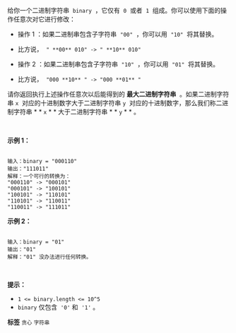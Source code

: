 给你一个二进制字符串  `binary`  ，它仅有  `0`  或者  `1`  组成。你可以使用下面的操作任意次对它进行修改：
- 操作 1 ：如果二进制串包含子字符串  `"00"`  ，你可以用  `"10"`  将其替换。

	
- 比方说，  `" **00** 010" -> " **10** 010"` 
	
	
- 操作 2 ：如果二进制串包含子字符串  `"10"`  ，你可以用  `"01"`  将其替换。
	
- 比方说，  `"000 **10** " -> "000 **01** "` 
	
	
请你返回执行上述操作任意次以后能得到的 **最大二进制字符串**  。如果二进制字符串 `x`  对应的十进制数字大于二进制字符串 `y`  对应的十进制数字，那么我们称二进制字符串 * * `x` * * 大于二进制字符串 * * `y` * * 。

 

 **示例 1：** 

```

输入：binary = "000110"
输出："111011"
解释：一个可行的转换为：
"000110" -> "000101" 
"000101" -> "100101" 
"100101" -> "110101" 
"110101" -> "110011" 
"110011" -> "111011"

```
 **示例 2：** 

```

输入：binary = "01"
输出："01"
解释："01" 没办法进行任何转换。

```
 

 **提示：** 
-  `1 <= binary.length <= 10^5` 
-  `binary` 仅包含  `'0'` 和  `'1'` 。
 
**标签**
`贪心` `字符串` 

